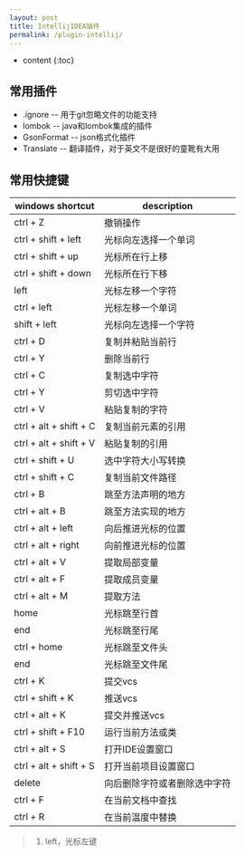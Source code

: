 ```yaml
---
layout: post
title: IntellijIDEA插件
permalink: /plugin-intellij/
---
```


* content
{:toc}

## 常用插件

+ .ignore -- 用于git忽略文件的功能支持
+ lombok -- java和lombok集成的插件 
+ GsonFormat -- json格式化插件
+ Translate -- 翻译插件，对于英文不是很好的童靴有大用

## 常用快捷键

| windows shortcut | description |
| --- | --- |
| ctrl + Z | 撤销操作 |
| ctrl + shift + left | 光标向左选择一个单词 |
| ctrl + shift + up | 光标所在行上移 |
| ctrl + shift + down | 光标所在行下移 |
| left | 光标左移一个字符 |
| ctrl + left | 光标左移一个单词 |
| shift + left | 光标向左选择一个字符 |
| ctrl + D | 复制并粘贴当前行 |
| ctrl + Y | 删除当前行 |
| ctrl + C | 复制选中字符 |
| ctrl + Y | 剪切选中字符 |
| ctrl + V | 粘贴复制的字符 |
| ctrl + alt + shift + C | 复制当前元素的引用 |
| ctrl + alt + shift + V | 粘贴复制的引用 |
| ctrl + shift + U | 选中字符大小写转换 |
| ctrl + shift + C | 复制当前文件路径 |
| ctrl + B | 跳至方法声明的地方 |
| ctrl + alt + B | 跳至方法实现的地方 |
| ctrl + alt + left | 向后推进光标的位置 |
| ctrl + alt + right | 向前推进光标的位置 |
| ctrl + alt + V | 提取局部变量 |
| ctrl + alt + F | 提取成员变量 |
| ctrl + alt + M | 提取方法 |
| home | 光标跳至行首 |
| end | 光标跳至行尾 |
| ctrl + home | 光标跳至文件头 |
| end | 光标跳至文件尾 |
| ctrl + K | 提交vcs |
| ctrl + shift + K | 推送vcs |
| ctrl + alt + K | 提交并推送vcs |
| ctrl + shift + F10 | 运行当前方法或类 |
| ctrl + alt + S | 打开IDE设置窗口 |
| ctrl + alt + shift + S | 打开当前项目设置窗口 |
| delete | 向后删除字符或者删除选中字符 |
| ctrl + F | 在当前文档中查找 |
| ctrl + R | 在当前温度中替换 |

> 1. left，光标左键